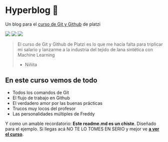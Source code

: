 # Hyperblog 💚
Un blog para el [curso de Git y Github](https://platzi.com/cursos/git-github/  "curso de git y github") de platzi

![](https://img.shields.io/github/stars/Marlonrey13/hyperblog) ![](https://img.shields.io/github/forks/Marlonrey13/hyperblog) ![](https://img.shields.io/github/tag/Marlonrey13/hyperblog)

> El curso de Git y Github de Platzi es lo que me hacía falta para triplicar mi salario y lanzarme a la industria del tejido de lana sintética con Machine Learning
> - Niñita

## En este curso vemos de todo
* Todos los comandos de Git
* El flujo de trabajo en Github
* El verdadero amor por las buenas prácticas
* Trucos muy locos del profesor
* Las personalidades múltiples de Freddy

Y como un amable recordatorio: **Este readme.md es un chiste**.  Diseñado para el ejemplo. Si llegas acá NO TE LO TOMES EN SERIO y mejor ve [**a ver el curso**](https://platzi.com/cursos/git-github/ "a ver el curso").